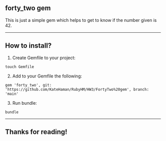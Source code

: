 ## forty_two gem

This is just a simple gem which helps to get to know if the number given is 42.

------------------------------------------------------------------------------------------------------------

## How to install?

1. Create Gemfile to your project:
```
touch Gemfile
```
2. Add to your Gemfile the following:
```
gem 'forty_two', git: 'https://github.com/KateHaman/RubyHM/HW3/FortyTwo%20gem', branch: 'main'
```
3. Run bundle:
```
bundle
```

------------------------------------------------------------------------------------------------------------

## Thanks for reading!

